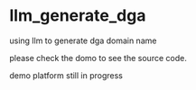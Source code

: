 # llm_generate_dga
using llm to generate dga domain name

please check the domo to see the source code.

demo platform still in progress
